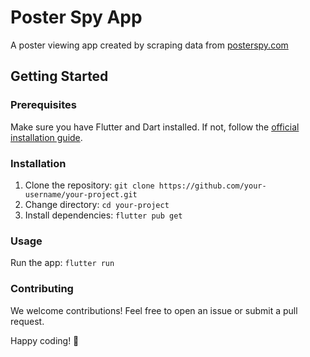 # Poster Spy App

A poster viewing app created by scraping data from [posterspy.com](https://posterspy.com/)

## Getting Started

### Prerequisites

Make sure you have Flutter and Dart installed. If not, follow the [official installation guide](https://flutter.dev/docs/get-started/install).

### Installation

1. Clone the repository: `git clone https://github.com/your-username/your-project.git`
2. Change directory: `cd your-project`
3. Install dependencies: `flutter pub get`

### Usage

Run the app: `flutter run`

### Contributing

We welcome contributions! Feel free to open an issue or submit a pull request.


Happy coding! 🎉

